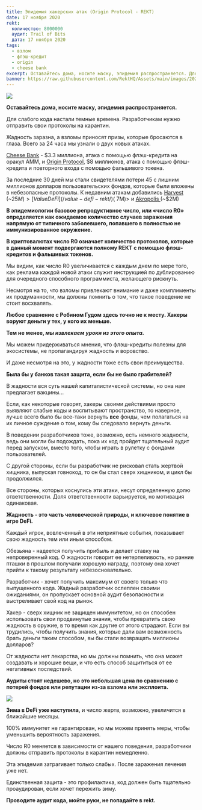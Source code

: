 ```yaml
---
title: Эпидемия хакерских атак (Origin Protocol - REKT)
date: 17 ноября 2020
rekt: 
  количество: 8000000
  аудит: Trail of Bits
  дата: 17 ноября 2020
tags:
  - взлом
  - флэш-кредит
  - origin
  - cheese bank
excerpt: Оставайтесь дома, носите маску, эпидемия распространяется. Для слабого кода настали темные времена. Разработчикам нужно отправить свои протоколы на карантин. Жадность заразна, а взломы приносят призы, которые бросаются в глаза. Всего за 24 часа мы узнали о двух новых атаках.
banner: https://raw.githubusercontent.com/RektHQ/Assets/main/images/2020/11/Unti111tled.png
---
```


![](https://raw.githubusercontent.com/RektHQ/Assets/main/images/2020/11/Unti111tled.png)

**Оставайтесь дома, носите маску, эпидемия распространяется.**

Для слабого кода настали темные времена. Разработчикам нужно отправить свои протоколы на карантин.

Жадность заразна, а взломы приносят призы, которые бросаются в глаза. Всего за 24 часа мы узнали о двух новых атаках.

[Cheese Bank](https://twitter.com/CheeseBank2020/status/1328343819201380353?s=20) - $3.3 миллиона, атака с помощью флэш-кредита на оракул AMM, и [Origin Protocol](https://twitter.com/IslandKiyo/status/1328517581041491968?s=20), $8 миллионов, атака с помощью флэш-кредита и повторного входа с помощью фальшивого токена.

За последние 30 дней мы стали свидетелями потери 45 с лишним миллионов долларов пользовательских фондов, которые были вложены в  небезопасные протоколы. К недавним атакам добавились [Harvest](/harvest-finance-rekt/) (~$25M) > [Value DeFi ](/value-defi-rekt/)(~$7M)> и [Akropolis ](/akropolis-rekt/)(~$2M)

**В эпидемиологии базовое репродуктивное число, или «число R0» определяется как ожидаемое количество случаев заражения напрямую от типичного заболевшего, попавшего в полностью не иммунизированное окружение.**

**В криптовалютах число R0 означает количество протоколов, которые в данный момент подвергаются полному REKT с помощью флэш-кредитов и фальшивых токенов.**

Мы видим, как число R0 увеличивается с каждым днем по мере того, как реклама каждой новой атаки служит инструкцией по дублированию для очередного способного программиста, желающего рискнуть.

Несмотря на то, что взломы привлекают внимание и даже комплименты их продуманности, мы должны помнить о том, что такое поведение не стоит восхвалять. 

**Любое сравнение с Робином Гудом здесь точно не к месту.  Хакеры воруют деньги у тех, у кого их меньше.**

**Тем не менее, _мы извлекаем уроки из этого опыта._**

Мы можем придерживаться мнения, что флэш-кредиты полезны для экосистемы, не пропагандируя жадность и воровство.

И даже несмотря на это, у жадности тоже есть свои преимущества.

**Была бы у банков такая защита, если бы не было грабителей?**

В жадности вся суть нашей капиталистической системы, но она нам предлагает вакцины...

Если, как некоторые говорят, хакеры своими действиями просто выявляют слабые коды и воспитывают пространство, то наверное, лучше всего было бы все-таки вернуть **все** фонды, чем полагаться на их личное суждение о том, кому бы следовало вернуть деньги.  

В поведении разработчиков тоже, возможно, есть немного жадности, ведь они могли бы подождать, пока их код пройдет тщательный аудит перед запуском, вместо того, чтобы играть в рулетку с фондами пользователей.

С другой стороны, если бы разработчик не рисковал стать жертвой хищника, выпуская говнокод, то он бы стал сверх хищником, и цикл бы продолжился. 

Все стороны, которых коснулись эти атаки, несут определенную долю ответственности. Доля ответственности варьируется, но мотивация одинаковая.

**Жадность  - это часть человеческой природы, и ключевое понятие в игре DeFi.**

Каждый игрок, вовлеченный в эти неприятные события, показывает свою жадность тем или иным способом.

Обезьяна - надеется получить прибыль и делает ставку на непроверенный код. О жадности говорит ее нетерпеливость, но ранние пташки в прошлом получали хорошую награду, поэтому она хочет прийти к такому результату небезосновательно. 

Разработчик - хочет получить максимум от своего только что выпущенного кода. Жадный разработчик ослеплен своими ожиданиями, он пропускает основной аудит безопасности и выстреливает свой код на рынок.  

Хакер - сверх хищник не защищен иммунитетом, но он способен использовать свои продвинутые знания, чтобы превратить свою жадность в оружие, в то время как другие от этого страдают.  Если вы трудились, чтобы получить знания, которые дали вам возможность брать деньги таким способом, вы бы стали возвращать миллионы долларов? 

От жадности нет лекарства, но мы должны помнить, что она может создавать и  хорошие вещи, и что есть способ защититься от ее негативных последствий. 

**Аудиты стоят недешево, но это небольшая цена по сравнению с потерей фондов или репутации из-за взлома или эксплоита.**

![](https://raw.githubusercontent.com/RektHQ/Assets/main/images/2020/11/spanish-flu-promo-4.jpeg)

**Зима в DeFi уже наступила,** и число жертв, возможно, увеличится в ближайшие месяцы. 

100% иммунитет не гарантирован, но мы можем принять меры, чтобы уменьшить вероятность заражения.

Число R0 меняется в зависимости от нашего поведения, разработчики должны отправить протоколы в карантин немедленно.

Эта эпидемия затрагивает только слабых. После заражения лечения уже нет.

Единственная защита - это профилактика, код должен быть тщательно проаудирован, если хочет пережить зиму.

**Проводите аудит кода, мойте руки, не попадайте в rekt.**
